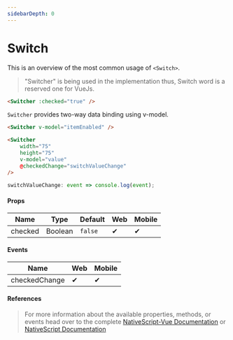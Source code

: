 ```yaml
---
sidebarDepth: 0
---
```


# Switch

This is an overview of the most common usage of `<Switch>`.

> "Switcher" is being used in the implementation thus, Switch word is a reserved one for VueJs.

```html
<Switcher :checked="true" />
```

`Switcher` provides two-way data binding using v-model.

```html
<Switcher v-model="itemEnabled" />
```

<DocExampleBox codeBox="https://codesandbox.io/s/p7wyk8xl3x">

```html
<Switcher
    width="75"
    height="75"
    v-model="value"
    @checkedChange="switchValueChange"
/>
```

```js
switchValueChange: event => console.log(event);
```

<SwitchDoc />
</DocExampleBox>

#### Props

| Name    | Type    | Default | Web | Mobile |
| ------- | ------- | ------- | --- | ------ |
| checked | Boolean | `false` | ✔   | ✔      |

#### Events

| Name          | Web | Mobile |
| ------------- | --- | ------ |
| checkedChange | ✔   | ✔      |

#### References

> For more information about the available properties, methods, or events head over to the complete [NativeScript-Vue Documentation](https://nativescript-vue.org/en/docs/elements/components/switch/)
> or [NativeScript Documentation](https://docs.nativescript.org/api-reference/classes/_ui_switch_.switch)
